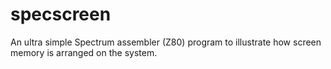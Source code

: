 # specscreen
An ultra simple Spectrum assembler (Z80) program to illustrate how screen memory is arranged on the system.
